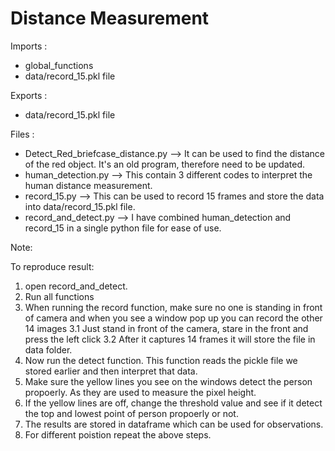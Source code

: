 # Distance Measurement

Imports :
 - global_functions
 - data/record_15.pkl file

Exports :
 - data/record_15.pkl file

Files : 

* Detect_Red_briefcase_distance.py --> It can be used to find the distance of the red object. It's an old program, therefore need to be updated.
* human_detection.py --> This contain 3 different codes to interpret the human distance measurement.
* record_15.py --> This can be used to record 15 frames and store the data into data/record_15.pkl file. 
* record_and_detect.py --> I have combined human_detection and record_15 in a single python file for ease of use.

Note: 

To reproduce result:
1. open record_and_detect.
2. Run all functions
3. When running the record function, make sure no one is standing in front of camera and when you see a window pop up you can record the other 14 images
	3.1 Just stand in front of the camera, stare in the front and press the left click
	3.2 After it captures 14 frames it will store the file in data folder.
4. Now run the detect function. This function reads the pickle file we stored earlier and then interpret that data. 
5. Make sure the yellow lines you see on the windows detect the person propoerly. As they are used to measure the pixel height.
6. If the yellow lines are off, change the threshold value and see if it detect the top and lowest point of person propoerly or not.
7. The results are stored in dataframe which can be used for observations. 
8. For different poistion repeat the above steps.  
